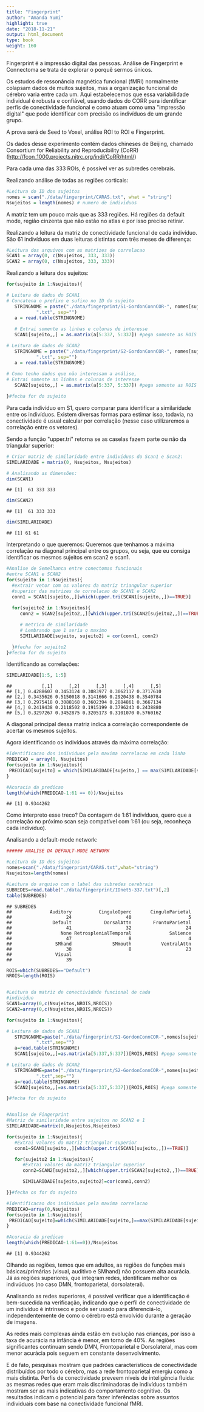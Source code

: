 ```yaml
---
title: "Fingerprint"
author: "Amanda Yumi"
highlight: true
date: "2018-11-21"
output: html_document
type: book
weight: 160
---
```


Fingerprint é a impressão digital das pessoas. Análise de Fingerprint e Connectoma se trata de explorar o porquê sermos únicos.

Os estudos de ressonância magnética funcional (fMRI) normalmente colapsam dados de muitos sujeitos, mas a organização funcional do cérebro varia entre cada um. Aqui estabelecemos que essa variabilidade individual é robusta e confiável, usando dados do CORR para identificar perfis de conectividade funcional e como atuam como uma "impressão digital" que pode identificar com precisão os indivíduos de um grande grupo.

A prova será de Seed to Voxel, análise ROI to ROI e Fingerprint.


Os dados desse experimento contém dados chineses de Beijing, chamado Consortium for Reliability and Reproducibility (CoRR) (http://fcon_1000.projects.nitrc.org/indi/CoRR/html/)

Para cada uma das 333 ROIs, é possível ver as subredes cerebrais.


Realizando análise de todas as regiões corticais:


```r
#Leitura do ID dos sujeitos
nomes = scan("./data/fingerprint/CARAS.txt", what = "string")
Nsujeitos = length(nomes) # numero de individuos
```

A matriz tem um pouco mais que as 333 regiões. Há regiões da default mode, região cinzenta que não estão no atlas e por isso preciso retirar.

Realizando a leitura da matriz de conectividade funcional de cada indivíduo. São 61 indivíduos em duas leituras distintas com três meses de diferença:



```r
#Leitura dos arquivos com as matrizes de correlacao
SCAN1 = array(0, c(Nsujeitos, 333, 333))
SCAN2 = array(0, c(Nsujeitos, 333, 333))
```

Realizando a leitura dos sujeitos:


```r
for(sujeito in 1:Nsujeitos){

# Leitura de dados do SCAN1
# Concatena o prefixo e sufixo no ID do sujeito
   STRINGNOME = paste("./data/fingerprint/S1-GordonConnCOR-", nomes[sujeito],
           ".txt", sep="")
   a = read.table(STRINGNOME)
   
   # Extrai somente as linhas e colunas de interesse 
   SCAN1[sujeito,,] = as.matrix(a[5:337, 5:337]) #pega somente as ROIS do atlas

# Leitura de dados do SCAN2
   STRINGNOME = paste("./data/fingerprint/S2-GordonConnCOR-", nomes[sujeito],
           ".txt", sep="")
   a = read.table(STRINGNOME)
   
# Como tenho dados que não interessam a análise,
# Extrai somente as linhas e colunas de interesse 
   SCAN2[sujeito,,] = as.matrix(a[5:337, 5:337]) #pega somente as ROIS do atlas

}#fecha for do sujeito
```

Para cada indivíduo em S1, quero comparar para identificar a similaridade entre os indivíduos. Existem diversas formas para estimar isso, todavia, na conectividade é usual calcular por correlação (nesse caso utilizaremos a correlação entre os vetores).

Sendo a função "upper.tri" retorna se as caselas fazem parte ou não da triangular superior:



```r
# Criar matriz de similaridade entre individuos do Scan1 e Scan2: 
SIMILARIDADE = matrix(0, Nsujeitos, Nsujeitos)

# Analisando as dimensões:
dim(SCAN1)
```

```
## [1]  61 333 333
```

```r
dim(SCAN2)
```

```
## [1]  61 333 333
```

```r
dim(SIMILARIDADE)
```

```
## [1] 61 61
```

Interpretando o que queremos: Queremos que tenhamos a máxima correlação na diagonal principal entre os grupos, ou seja, que eu consiga identificar os mesmos sujeitos em scan2 e scan1.



```r
#Analise de Semelhanca entre conectomas funcionais
#entre SCAN1 e SCAN2
for(sujeito in 1:Nsujeitos){
  #extrair vetor com os valores da matriz triangular superior 
  #superior das matrizes de correlacao do SCAN1 e SCAN2
  conn1 = SCAN1[sujeito,,][which(upper.tri(SCAN1[sujeito,,])==TRUE)]
  
  for(sujeito2 in 1:Nsujeitos){
     conn2 = SCAN2[sujeito2,,][which(upper.tri(SCAN2[sujeito2,,])==TRUE)]

     # metrica de similaridade
     # Lembrando que 1 seria o maximo
     SIMILARIDADE[sujeito, sujeito2] = cor(conn1, conn2) 

  }#fecha for sujeito2  
}#fecha for do sujeito
```

Identificando as correlações:

```r
SIMILARIDADE[1:5, 1:5]
```

```
##           [,1]      [,2]      [,3]      [,4]      [,5]
## [1,] 0.4288607 0.3453124 0.3083977 0.3062117 0.3717610
## [2,] 0.3435626 0.5150018 0.3141666 0.2920438 0.3540784
## [3,] 0.2975418 0.3088168 0.3602394 0.2884861 0.3667134
## [4,] 0.2419438 0.2118502 0.1915199 0.3796243 0.2438880
## [5,] 0.3297267 0.3452875 0.3205173 0.3101070 0.5760162
```
A diagonal principal dessa matriz indica a correlação correspondente de acertar os mesmos sujeitos.

Agora identificando os indivíduos através da máxima correlação:


```r
#Identificacao dos individuos pela maxima correlacao em cada linha
PREDICAO = array(0, Nsujeitos)
for(sujeito in 1:Nsujeitos){
 PREDICAO[sujeito] = which(SIMILARIDADE[sujeito,] == max(SIMILARIDADE[sujeito,]))[1]
}

#Acuracia da predicao
length(which(PREDICAO-1:61 == 0))/Nsujeitos
```

```
## [1] 0.9344262
```
Como interpreto esse treco? Da contagem de 1:61 indivíduos, quero que a correlação no próximo scan seja compatível com 1:61 (ou seja, reconheça cada indivíduo).


Analisando a default-mode network:


```r
###### ANALISE DA DEFAULT-MODE NETWORK

#Leitura do ID dos sujeitos
nomes=scan("./data/fingerprint/CARAS.txt",what="string")
Nsujeitos=length(nomes)

#Leitura do arquivo com o label das subredes cerebrais
SUBREDES=read.table("./data/fingerprint/IDnet5-337.txt")[,2]
table(SUBREDES)
```

```
## SUBREDES
##              Auditory          CinguloOperc       CinguloParietal 
##                    24                    40                     5 
##               Default            DorsalAttn        FrontoParietal 
##                    41                    32                    24 
##                  None RetrosplenialTemporal              Salience 
##                    47                     8                     4 
##                SMhand               SMmouth           VentralAttn 
##                    38                     8                    23 
##                Visual 
##                    39
```

```r
ROIS=which(SUBREDES=="Default")
NROIS=length(ROIS)


#Leitura da matriz de conectividade funcional de cada
#individuo
SCAN1=array(0,c(Nsujeitos,NROIS,NROIS))
SCAN2=array(0,c(Nsujeitos,NROIS,NROIS))

for(sujeito in 1:Nsujeitos){

# Leitura de dados do SCAN1
   STRINGNOME=paste("./data/fingerprint/S1-GordonConnCOR-",nomes[sujeito],
           ".txt",sep="")
   a=read.table(STRINGNOME)
   SCAN1[sujeito,,]=as.matrix(a[5:337,5:337])[ROIS,ROIS] #pega somente as ROIS do atlas

# Leitura de dados do SCAN2
   STRINGNOME=paste("./data/fingerprint/S2-GordonConnCOR-",nomes[sujeito],
           ".txt",sep="")
   a=read.table(STRINGNOME)
   SCAN2[sujeito,,]=as.matrix(a[5:337,5:337])[ROIS,ROIS] #pega somente as ROIS do atlas

}#fecha for do sujeito


#Analise de Fingerprint
#Matriz de similaridade entre sujeitos no SCAN2 e 1
SIMILARIDADE=matrix(0,Nsujeitos,Nsujeitos)

for(sujeito in 1:Nsujeitos){
   #Extrai valores da matriz triangular superior
   conn1=SCAN1[sujeito,,][which(upper.tri(SCAN1[sujeito,,])==TRUE)]

   for(sujeito2 in 1:Nsujeitos){
      #Extrai valores da matriz triangular superior
      conn2=SCAN2[sujeito2,,][which(upper.tri(SCAN2[sujeito2,,])==TRUE)]

      SIMILARIDADE[sujeito,sujeito2]=cor(conn1,conn2)

}}#fecha os for do sujeito

#Identificacao dos individuos pela maxima correlacao
PREDICAO=array(0,Nsujeitos)
for(sujeito in 1:Nsujeitos){
 PREDICAO[sujeito]=which(SIMILARIDADE[sujeito,]==max(SIMILARIDADE[sujeito,]))[1]
}

#Acuracia da predicao
length(which(PREDICAO-1:61==0))/Nsujeitos
```

```
## [1] 0.9344262
```

Olhando as regiões, temos que em adultos, as regiões de funções mais básicas/primárias (visual, auditivo e SMhand) não possuem alta acurácia.
Já as regiões superiores, que integram redes, identificam melhor os indivúduos (no caso DMN, frontoparietal, dorsolateral).


Analisando as redes superiores, é possível verificar que a identificação é bem-sucedida na verificação, indicando que o perfil de conectividade de um indivíduo é intrínseco e pode ser usado para diferenciá-lo, independentemente de como o cérebro está envolvido durante a geração de imagens.

As redes mais complexas ainda estão em evolução nas crianças, por isso a taxa de acurácia na infância é menor, em torno de 40\%. As regiões significantes continuam sendo DMN, Frontoparietal e Dorsolateral, mas com menor acurácia pois seguem em constante desenvolvimento.

E de fato, pesquisas mostram que padrões característicos de conectividade distribuídos por todo o cérebro, mas a rede frontoparietal emergiu como a mais distinta. Perfis de conectividade preveem níveis de inteligência fluida: as mesmas redes que eram mais discriminadoras de indivíduos também mostram ser as mais indicativas do comportamento cognitivo. Os resultados indicam o potencial para fazer inferências sobre assuntos individuais com base na conectividade funcional fMRI.
